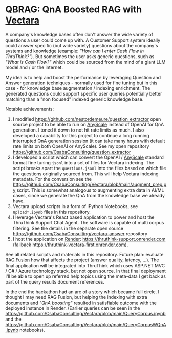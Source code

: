 # QBRAG: QnA Boosted RAG with [Vectara](https://vectara.com/)

A company's knowledge bases often don't answer the wide variety of questions a user could come up with.
A Customer Support system ideally could answer specific (but wide variety) questions about the company's systems and knowledge (example: *"How can I enter Cash Flow in ThruThink?"*). But sometimes the user asks generic questions, such as *"What is Cash Flow?"* which could be sourced from the mind of a giant LLM model and / or the internet.

My idea is to help and boost the performance by leveraging Question and Answer generation techniques - normally used for fine tuning but in this case - for knowledge base augmentation / indexing enrichment. The generated questions could support specific user queries potentially better matching than a "non focused" indexed generic knowledge base.

Notable achievements:
1. I modified https://github.com/nestordemeure/question_extractor open source project to be able to run on [AnyScale](https://www.anyscale.com/) instead of OpenAI for QnA generation. I toned it down to not hit rate limits as much. I also developed a capability for this project to continue a long running interrupted QnA generation session (it can take many hours with default rate limits on both OpenAI or AnyScale). See my open repository https://github.com/CsabaConsulting/question_extractor
2. I developed a script which can convert the OpenAI / [AnyScale](https://www.anyscale.com/) standard format fine tuning `jsonl` into a set of files for Vectara indexing. The script breaks apart the `questions.jsonl` into the files based on which file the questions originally sourced from. This will help Vectara indexing metadata. For the conversion see the https://github.com/CsabaConsulting/Vectara/blob/main/augment_prep.py script. This is somewhat analogous to augmenting extra data in AI/ML cases, since we generate the QnA from the knowledge base we already have.
3. Vectara upload scripts in a form of IPython Notebooks, see `Upload*.ipynb` files in this repository.
4. I leverage Vectara's React based application to power and host the ThruThink Support Chat Agent. The software is capable of multi corpus filtering. See the details in the separate open source https://github.com/CsabaConsulting/vectara-answer repository
5. I host the application on [Render](https://render.com/): https://thruthink-support.onrender.com (fallback https://thruthink-vectara-first.onrender.com).

See all related scripts and materials in this repository.
Future plan: evaluate [RAG Fusion](https://towardsdatascience.com/forget-rag-the-future-is-rag-fusion-1147298d8ad1) how that affects the project (answer quality, latency, ...).
The final application will be integrated into ThruThink which uses ASP.NET MVC / C# / Azure technology stack, but not open source. In that final deployment I'll be able to open up referred help topics using the meta-data I get back as part of the query results document references.

In the end the hackathon had an arc of a story which became full circle. I thought I may need RAG Fusion, but helping the indexing with extra documents and *"QnA boosting"* resulted in satisfiable outcome with the deployed instance in Render. (Earlier queries can be seen in the https://github.com/CsabaConsulting/Vectara/blob/main/QueryCorpus.ipynb and the https://github.com/CsabaConsulting/Vectara/blob/main/QueryCorpusWQnA.ipynb notebooks).
